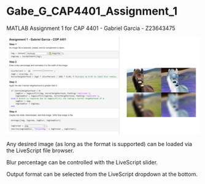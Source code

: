 # Gabe_G_CAP4401_Assignment_1
MATLAB Assignment 1 for CAP 4401 - Gabriel Garcia - Z23643475

![App Image](AppDemo.png)

Any desired image (as long as the format is supported) can be loaded via the LiveScript file browser.

Blur percentage can be controlled with the LiveScript slider.

Output format can be selected from the LiveScript dropdown at the bottom.